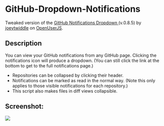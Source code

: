 # GitHub-Dropdown-Notifications
Tweaked version of the [GitHub Notifications Dropdown ](https://openuserjs.org/scripts/joeytwiddle/Github_Notifications_Dropdown/) (v.0.8.5) by [joeytwiddle](https://openuserjs.org/scripts/joeytwiddle/) on [OpenUserJS](https://openuserjs.org).

## Description
You can view your GitHub notifications from any GitHub page. Clicking the notifications icon will produce a dropdown. (You can still click the link at the bottom to get to the full notifications page.)

* Repositories can be collapsed by clicking their header.
* Notifications can be marked as read in the normal way. (Note this only applies to those visible notifications for each repository.)
* This script also makes files in diff views collapsible.

## Screenshot:
![](http://i.imgur.com/IwtO24z.png)
